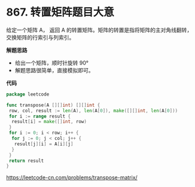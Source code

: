 # 867. 转置矩阵**题目大意**  

给定一个矩阵 A， 返回 A 的转置矩阵。矩阵的转置是指将矩阵的主对角线翻转，交换矩阵的行索引与列索引。

**解题思路**  

- 给出一个矩阵，顺时针旋转 90°
- 解题思路很简单，直接模拟即可。

**代码**  

```go
package leetcode

func transpose(A [][]int) [][]int {
 row, col, result := len(A), len(A[0]), make([][]int, len(A[0]))
 for i := range result {
  result[i] = make([]int, row)
 }
 for i := 0; i < row; i++ {
  for j := 0; j < col; j++ {
   result[j][i] = A[i][j]
  }
 }
 return result
}
```

https://leetcode-cn.com/problems/transpose-matrix/